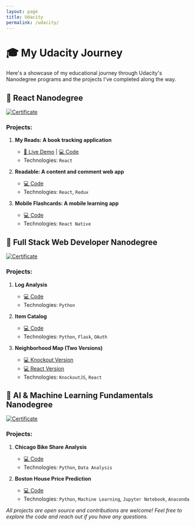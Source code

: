 ```yaml
---
layout: page
title: Udacity
permalink: /udacity/
---
```


# 🎓 My Udacity Journey

Here's a showcase of my educational journey through Udacity's Nanodegree programs and the projects I've completed along the way.

## 🌟 React Nanodegree
[![Certificate](https://img.shields.io/badge/Certificate-ATJGKTFF-blue)](https://confirm.udacity.com/ATJGKTFF)

### Projects:
1. **My Reads: A book tracking application**
   * [📱 Live Demo](https://my-reads-auth-dev.web.app/) | [💻 Code](https://github.com/albertoivo/my-reads-reactnd)
   * Technologies: `React`

2. **Readable: A content and comment web app**
   * [💻 Code](https://github.com/albertoivo/readable-reactnd)
   * Technologies: `React`, `Redux`

3. **Mobile Flashcards: A mobile learning app**
   * [💻 Code](https://github.com/albertoivo/mobile-flashcards-reactnd)
   * Technologies: `React Native`

## 🌟 Full Stack Web Developer Nanodegree
[![Certificate](https://img.shields.io/badge/Certificate-HZLDKNKE-blue)](https://confirm.udacity.com/HZLDKNKE)

### Projects:
1. **Log Analysis**
   * [💻 Code](https://github.com/albertoivo/log-analysis-fullstacknd)
   * Technologies: `Python`

2. **Item Catalog**
   * [💻 Code](https://github.com/albertoivo/item-catalog-fullstacknd)
   * Technologies: `Python`, `Flask`, `OAuth`

3. **Neighborhood Map (Two Versions)**
   * [💻 Knockout Version](https://github.com/albertoivo/neighborhood-map-knockout-fullstacknd)
   * [💻 React Version](https://github.com/albertoivo/neighborhood-map-react-fullstacknd)
   * Technologies: `KnockoutJS`, `React`

## 🌟 AI & Machine Learning Fundamentals Nanodegree
[![Certificate](https://img.shields.io/badge/Certificate-MTHUHJWW-blue)](https://confirm.udacity.com/MTHUHJWW)

### Projects:
1. **Chicago Bike Share Analysis**
   * [💻 Code](https://github.com/albertoivo/chicago-bikeshare-mlnd)
   * Technologies: `Python`, `Data Analysis`

2. **Boston House Price Prediction**
   * [💻 Code](https://github.com/albertoivo/boston-house-price-mlnd)
   * Technologies: `Python`, `Machine Learning`, `Jupyter Notebook`, `Anaconda`

*All projects are open source and contributions are welcome! Feel free to explore the code and reach out if you have any questions.*


